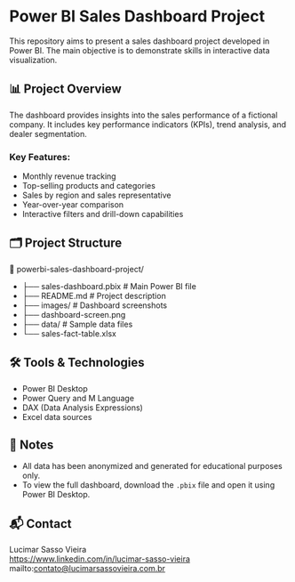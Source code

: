 # Power BI Sales Dashboard Project

This repository aims to present a sales dashboard project developed in Power BI. The main objective is to demonstrate skills in interactive data visualization.

## 📊 Project Overview

The dashboard provides insights into the sales performance of a fictional company. It includes key performance indicators (KPIs), trend analysis, and dealer segmentation.

### Key Features:
- Monthly revenue tracking
- Top-selling products and categories
- Sales by region and sales representative
- Year-over-year comparison
- Interactive filters and drill-down capabilities

## 🗂️ Project Structure

📁 powerbi-sales-dashboard-project/
- ├── sales-dashboard.pbix # Main Power BI file
- ├── README.md # Project description
- ├── images/ # Dashboard screenshots
-  ├── dashboard-screen.png
- ├── data/ # Sample data files
-  └── sales-fact-table.xlsx

## 🛠️ Tools & Technologies

- Power BI Desktop
- Power Query and M Language
- DAX (Data Analysis Expressions)
- Excel data sources

## 📎 Notes

- All data has been anonymized and generated for educational purposes only.
- To view the full dashboard, download the `.pbix` file and open it using Power BI Desktop.

## 📬 Contact

Lucimar Sasso Vieira  
https://www.linkedin.com/in/lucimar-sasso-vieira
mailto:contato@lucimarsassovieira.com.br

